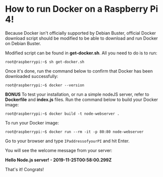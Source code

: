 # How to run Docker on a Raspberry Pi 4!

Because Docker isn't officially supported by Debian Buster, official Docker download script should be modified to be able to download and run Docker on Debian Buster. 

Modified script can be found in **get-docker.sh**.
All you need to do is to run: 

```console
root@raspberrypi:~$ sh get-docker.sh
```

Once it's done, run the command below to confirm that Docker has been downloaded successfully: 

```console
root@raspberrypi:~$ docker --version
```

**BONUS**
To test your installation, or run a simple nodeJS server, refer to  **Dockerfile** and **index.js** files. 
Run the command below to build your Docker image:

```console
root@raspberrypi:~$ docker build -t node-webserver .
```

To run your Docker image: 

```console
root@raspberrypi:~$ docker run --rm -it -p 80:80 node-webserver
```

Go to your browser and type `IPaddressofyourPI` and hit Enter. 

You will see the welcome message from your server: 

**Hello Node.js server! - 2019-11-25T00:58:00.299Z**

That's it! Congrats!

